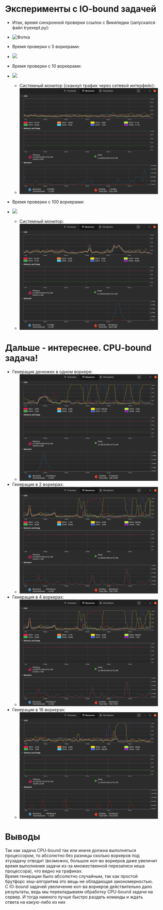 
# Эксперименты с IO-bound задачей  
- Итак, время синхронной проверки ссылок с Википедии (запускался файл tryexept.py):
- ![Фотка](https://github.com/HeavyPunk/PythonTask/blob/main/1.PNG)

- Время проверки с 5 воркерами:
- ![](https://github.com/HeavyPunk/PythonTask/blob/main/2.PNG)

- Время проверки с 10 воркерами:
- ![](https://github.com/HeavyPunk/PythonTask/blob/main/3.PNG)
  - Системный монитор (скакнул трафик через сетевой интерфейс):
  - ![](https://github.com/HeavyPunk/PythonTask/blob/main/sys_mon_10_proc.png)

- Время проверки с 100 воркерами:
- ![](https://github.com/HeavyPunk/PythonTask/blob/main/4.PNG)
  - Cистемный монитор:
  - ![](https://github.com/HeavyPunk/PythonTask/blob/main/sys_mon_100_proc.jpg)

# Дальше - интереснее. CPU-bound задача!
- Генерация денюжек в одном воркере:
  - ![](https://github.com/HeavyPunk/PythonTask/blob/main/sys_mon_generate_1_proc.png)
- Генерация в 2 воркерах:
  - ![](https://github.com/HeavyPunk/PythonTask/blob/main/sys_mon_generate_2_workers.png)
- Генерация в 4 воркерах:
  - ![](https://github.com/HeavyPunk/PythonTask/blob/main/sys_mon_generate_4_proc.png)
- Генерация в 16 воркерах:
  - ![](https://github.com/HeavyPunk/PythonTask/blob/main/sys_mon_generate_16_proc.png)
# Выводы
Так как задача CPU-bound так или иначе должна выполняться процессором, то абсолютно без разницы сколько воркеров под этузадачу отводит (возможно, большое кол-во воркеров даже увеличит время выполнения задачи из-за множественной перезаписи кеша процессора), что видно на графиках.  
Время генерации было абсолютно случайным, так как простой брутфорс хеш-алгоритма это вещь не обладающая закономерностью.  
С IO-bound задачей увеличение кол-ва воркеров действительно дало результаты, ведь мы перекладываем обработку CPU-bound задачи на сервер. И тогда намного лучше быстро раздать команды и ждать ответа на какую-либо из них
